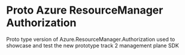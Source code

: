 # Proto Azure ResourceManager Authorization

Proto type version of Azure.ResourceManager.Authorization used to showcase and test the new prototype track 2 management plane SDK